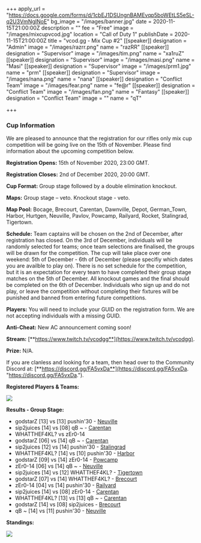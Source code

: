 +++
apply_url = "https://docs.google.com/forms/d/1cbEJ1DSUngnBAMEvqp5boWEtLS5eSL-q2U3VmNgINoE"
bg_image = "/images/banner.jpg"
date = 2020-11-15T21:00:00Z
description = ""
fee = "Free"
image = "/images/mixcupvcod.jpg"
location = "Call of Duty 1"
publishDate = 2020-11-15T21:00:00Z
title = "vcod.gg - Mix Cup #2"
[[speaker]]
designation = "Admin"
image = "/images/razrr.png"
name = "razRR"
[[speaker]]
designation = "Supervisor"
image = "/images/tim.png"
name = "xa1ruZ"
[[speaker]]
designation = "Supervisor"
image = "/images/masi.png"
name = "Masi"
[[speaker]]
designation = "Supervisor"
image = "/images/prm1.jpg"
name = "prm"
[[speaker]]
designation = "Supervisor"
image = "/images/nana.png"
name = "nana"
[[speaker]]
designation = "Conflict Team"
image = "/images/fear.png"
name = "fe@r"
[[speaker]]
designation = "Conflict Team"
image = "/images/fan.png"
name = "Fantasy"
[[speaker]]
designation = "Conflict Team"
image = ""
name = "qT"

+++
### **Cup Information**

We are pleased to announce that the registration for our rifles only mix cup competition will be going live on the 15th of November. Please find information about the upcoming competition below.

**Registration Opens:** 15th of November 2020, 23:00 GMT.

**Registration Closes:** 2nd of December 2020, 20:00 GMT.

**Cup Format:** Group stage followed by a double elimination knockout.

**Maps:** Group stage – veto. Knockout stage - veto.

**Map Pool:** Bocage, Brecourt, Carentan, Dawnville, Depot, German_Town, Harbor, Hurtgen, Neuville, Pavlov, Powcamp, Railyard, Rocket, Stalingrad, Tigertown.

**Schedule:** Team captains will be chosen on the 2nd of December, after registration has closed. On the 3rd of December, individuals will be randomly selected for teams; once team selections are finalised, the groups will be drawn for the competition. The cup will take place over one weekend: 5th of December - 6th of December (please specifiy which dates you are availble to play on). There is no set schedule for the competition, but it is an expectation for every team to have completed their group stage matches on the 5th of December. All knockout games and the final should be completed on the 6th of December. Individuals who sign up and do not play, or leave the competition without completing their fixtures will be punished and banned from entering future competitions.

**Players:** You will need to include your GUID on the registration form. We are not accepting individuals with a missing GUID.

**Anti-Cheat:** New AC announcement coming soon!

**Stream:** [**https://www.twitch.tv/vcodgg**](https://www.twitch.tv/vcodgg).

**Prize:** N/A.

If you are clanless and looking for a team, then head over to the Community Discord at: [**https://discord.gg/FA5vxDa**](https://discord.gg/FA5vxDa. "https://discord.gg/FA5vxDa.").

**Registered Players & Teams:**

![](/images/111finallineups.PNG)

**Results - Group Stage:**

* godstarZ \[13\] vs \[13\] pushin'30 - [Neuville](https://i.imgur.com/kcaZsBT.jpg)
* sip2juices \[14\] vs \[08\] qB \~ - [Carentan](https://i.imgur.com/BdYrsFl.jpg)
* WHATTHEF4KL? vs zEr0-14
* godstarZ \[06\] vs \[14\] qB \~ - [Carentan](https://i.imgur.com/hEWHTjP.jpg)
* sip2juices \[12\] vs \[14\] pushin'30 - [Stalingrad](https://i.imgur.com/EfKcl3c.jpg)
* WHATTHEF4KL? \[14\] vs \[10\] pushin'30 - [Harbor](https://i.imgur.com/kU2dxDW.jpg)
* godstarZ \[09\] vs \[14\] zEr0-14 - [Powcamp](https://i.imgur.com/ABLVyvF.jpg)
* zEr0-14 \[06\] vs \[14\] qB \~ - [Neuville](https://i.imgur.com/R2MPvW9.jpg)
* sip2juices \[14\] vs \[12\] WHATTHEF4KL? - [Tigertown](https://i.imgur.com/qwjhkcf.jpg)
* godstarZ \[07\] vs \[14\] WHATTHEF4KL? - [Brecourt](https://i.imgur.com/Q7TwBVG.jpg)
* zEr0-14 \[04\] vs \[14\] pushin'30 - [Railyard](https://i.imgur.com/6MsAbQ7.png)
* sip2juices \[14\] vs \[08\] zEr0-14 - [Carentan](https://i.imgur.com/uEhsUCC.jpg)
* WHATTHEF4KL? \[13\] vs \[13\] qB \~ - [Carentan](https://i.imgur.com/y1ipqHC.jpg)
* godstarZ \[14\] vs \[08\] sip2juices - [Brecourt](https://i.imgur.com/iihigvg.jpg)
* qB \~ \[14\] vs \[11\] pushin'30 - [Neuville](https://i.imgur.com/1qy5zFa.jpg)

**Standings:**

![](/images/111tableup.PNG)